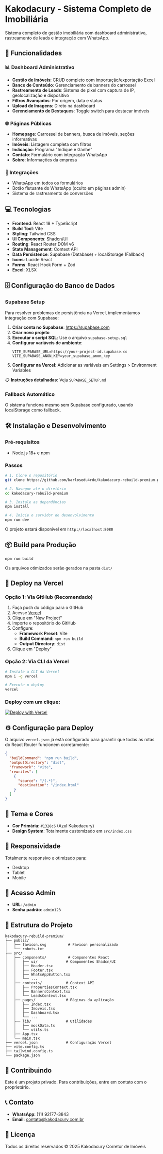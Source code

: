 # Kakodacury - Sistema Completo de Imobiliária

Sistema completo de gestão imobiliária com dashboard administrativo, rastreamento de leads e integração com WhatsApp.

## 🚀 Funcionalidades

### 📊 Dashboard Administrativo
- **Gestão de Imóveis**: CRUD completo com importação/exportação Excel
- **Banco de Conteúdo**: Gerenciamento de banners do carrossel
- **Rastreamento de Leads**: Sistema de pixel com captura de IP, geolocalização e dispositivo
- **Filtros Avançados**: Por origem, data e status
- **Upload de Imagens**: Direto na dashboard
- **Gerenciamento de Destaques**: Toggle switch para destacar imóveis

### 🌐 Páginas Públicas
- **Homepage**: Carrossel de banners, busca de imóveis, seções informativas
- **Imóveis**: Listagem completa com filtros
- **Indicação**: Programa "Indique e Ganhe"
- **Contato**: Formulário com integração WhatsApp
- **Sobre**: Informações da empresa

### 🔧 Integrações
- WhatsApp em todos os formulários
- Botão flutuante do WhatsApp (oculto em páginas admin)
- Sistema de rastreamento de conversões

## 💻 Tecnologias

- **Frontend**: React 18 + TypeScript
- **Build Tool**: Vite
- **Styling**: Tailwind CSS
- **UI Components**: Shadcn/UI
- **Routing**: React Router DOM v6
- **State Management**: Context API
- **Data Persistence**: Supabase (Database) + localStorage (Fallback)
- **Icons**: Lucide React
- **Forms**: React Hook Form + Zod
- **Excel**: XLSX

## 🗄️ Configuração do Banco de Dados

### Supabase Setup
Para resolver problemas de persistência na Vercel, implementamos integração com Supabase:

1. **Criar conta no Supabase**: https://supabase.com
2. **Criar novo projeto**
3. **Executar o script SQL**: Use o arquivo `supabase-setup.sql`
4. **Configurar variáveis de ambiente**:
   ```env
   VITE_SUPABASE_URL=https://your-project-id.supabase.co
   VITE_SUPABASE_ANON_KEY=your_supabase_anon_key
   ```
5. **Configurar na Vercel**: Adicionar as variáveis em Settings > Environment Variables

📋 **Instruções detalhadas**: Veja `SUPABASE_SETUP.md`

### Fallback Automático
O sistema funciona mesmo sem Supabase configurado, usando localStorage como fallback.

## 🛠️ Instalação e Desenvolvimento

### Pré-requisitos
- Node.js 18+ e npm

### Passos

```sh
# 1. Clone o repositório
git clone https://github.com/karlosedu4rdo/kakodacury-rebuild-premium.git

# 2. Navegue até o diretório
cd kakodacury-rebuild-premium

# 3. Instale as dependências
npm install

# 4. Inicie o servidor de desenvolvimento
npm run dev
```

O projeto estará disponível em `http://localhost:8080`

## 📦 Build para Produção

```sh
npm run build
```

Os arquivos otimizados serão gerados na pasta `dist/`

## 🚀 Deploy na Vercel

### Opção 1: Via GitHub (Recomendado)

1. Faça push do código para o GitHub
2. Acesse [Vercel](https://vercel.com)
3. Clique em "New Project"
4. Importe o repositório do GitHub
5. Configure:
   - **Framework Preset**: Vite
   - **Build Command**: `npm run build`
   - **Output Directory**: `dist`
6. Clique em "Deploy"

### Opção 2: Via CLI da Vercel

```sh
# Instale a CLI da Vercel
npm i -g vercel

# Execute o deploy
vercel
```

### Deploy com um clique:

[![Deploy with Vercel](https://vercel.com/button)](https://vercel.com/new/clone?repository-url=https://github.com/karlosedu4rdo/kakodacury-rebuild-premium)

## ⚙️ Configuração para Deploy

O arquivo `vercel.json` já está configurado para garantir que todas as rotas do React Router funcionem corretamente:

```json
{
  "buildCommand": "npm run build",
  "outputDirectory": "dist",
  "framework": "vite",
  "rewrites": [
    {
      "source": "/(.*)",
      "destination": "/index.html"
    }
  ]
}
```

## 🎨 Tema e Cores

- **Cor Primária**: `#1328c6` (Azul Kakodacury)
- **Design System**: Totalmente customizado em `src/index.css`

## 📱 Responsividade

Totalmente responsivo e otimizado para:
- Desktop
- Tablet
- Mobile

## 🔐 Acesso Admin

- **URL**: `/admin`
- **Senha padrão**: `admin123`

## 📄 Estrutura do Projeto

```
kakodacury-rebuild-premium/
├── public/
│   ├── favicon.svg          # Favicon personalizado
│   └── robots.txt
├── src/
│   ├── components/          # Componentes React
│   │   ├── ui/             # Componentes Shadcn/UI
│   │   ├── Header.tsx
│   │   ├── Footer.tsx
│   │   ├── WhatsAppButton.tsx
│   │   └── ...
│   ├── contexts/           # Context API
│   │   ├── PropertiesContext.tsx
│   │   ├── BannersContext.tsx
│   │   └── LeadsContext.tsx
│   ├── pages/              # Páginas da aplicação
│   │   ├── Index.tsx
│   │   ├── Imoveis.tsx
│   │   ├── Dashboard.tsx
│   │   └── ...
│   ├── lib/                # Utilidades
│   │   ├── mockData.ts
│   │   └── utils.ts
│   ├── App.tsx
│   └── main.tsx
├── vercel.json             # Configuração Vercel
├── vite.config.ts
├── tailwind.config.ts
└── package.json
```

## 🤝 Contribuindo

Este é um projeto privado. Para contribuições, entre em contato com o proprietário.

## 📞 Contato

- **WhatsApp**: (11) 92177-3843
- **Email**: contato@kakodacury.com.br

## 📝 Licença

Todos os direitos reservados © 2025 Kakodacury Corretor de Imóveis

